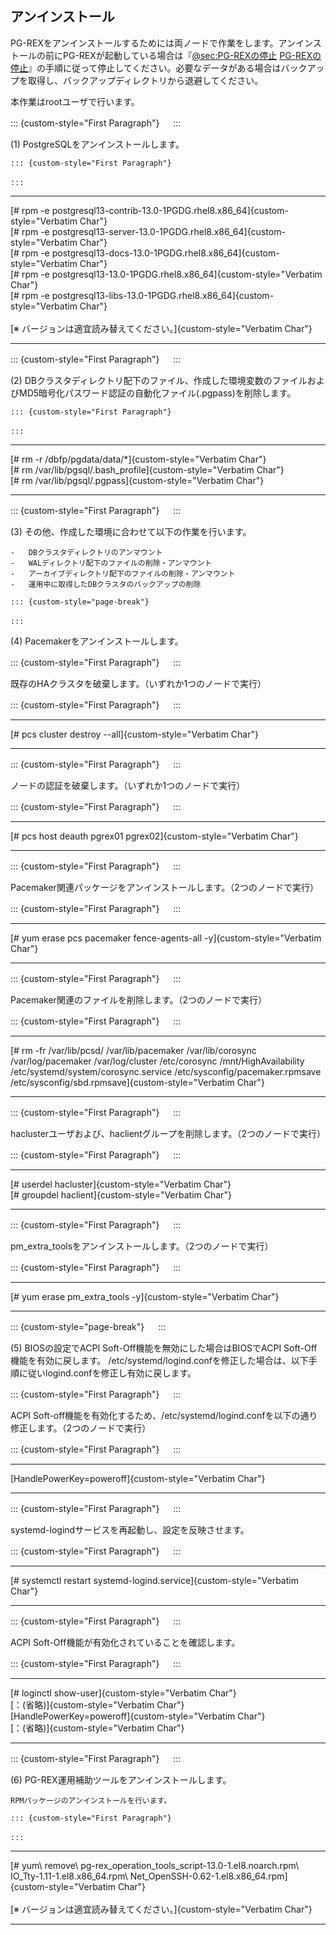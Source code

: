 アンインストール
----------------

PG-REXをアンインストールするためには両ノードで作業をします。アンインストールの前にPG-REXが起動している場合は『[@sec:PG-REXの停止](#sec:PG-REXの停止) [PG-REXの停止](#sec:PG-REXの停止)』の手順に従って停止してください。必要なデータがある場合はバックアップを取得し、バックアップディレクトリから退避してください。

本作業はrootユーザで行います。

::: {custom-style="First Paragraph"}
　
:::

(1) PostgreSQLをアンインストールします。


    ::: {custom-style="First Paragraph"}
    　
    :::

  ------------------------------------------------------------------------
  [# rpm \-e postgresql13\-contrib\-13.0\-1PGDG.rhel8.x86_64]{custom-style="Verbatim Char"}\
  [# rpm \-e postgresql13\-server\-13.0\-1PGDG.rhel8.x86_64]{custom-style="Verbatim Char"}\
  [# rpm \-e postgresql13\-docs\-13.0\-1PGDG.rhel8.x86_64]{custom-style="Verbatim Char"}\
  [# rpm \-e postgresql13\-13.0\-1PGDG.rhel8.x86_64]{custom-style="Verbatim Char"}\
  [# rpm \-e postgresql13\-libs\-13.0\-1PGDG.rhel8.x86_64]{custom-style="Verbatim Char"}\
  \
  [※ バージョンは適宜読み替えてください。]{custom-style="Verbatim Char"}

  ------------------------------------------------------------------------

::: {custom-style="First Paragraph"}
　
:::

(2) DBクラスタディレクトリ配下のファイル、作成した環境変数のファイルおよびMD5暗号化パスワード認証の自動化ファイル(.pgpass)を削除します。

    ::: {custom-style="First Paragraph"}
    　
    :::

  ------------------------------------------------------------------------
  [# rm \-r /dbfp/pgdata/data/\*]{custom-style="Verbatim Char"}\
  [# rm /var/lib/pgsql/.bash_profile]{custom-style="Verbatim Char"}\
  [# rm /var/lib/pgsql/.pgpass]{custom-style="Verbatim Char"}

  ------------------------------------------------------------------------

::: {custom-style="First Paragraph"}
　
:::

(3) その他、作成した環境に合わせて以下の作業を行います。

    -   DBクラスタディレクトリのアンマウント
    -   WALディレクトリ配下のファイルの削除・アンマウント
    -   アーカイブディレクトリ配下のファイルの削除・アンマウント
    -   運用中に取得したDBクラスタのバックアップの削除

    ::: {custom-style="page-break"}
    　
    :::

(4) Pacemakerをアンインストールします。

::: {custom-style="First Paragraph"}
　
:::

既存のHAクラスタを破棄します。（いずれか1つのノードで実行）

::: {custom-style="First Paragraph"}
　
:::

  ------------------------------------------------------------------------
  [# pcs cluster destroy \-\-all]{custom-style="Verbatim Char"}
  
  ------------------------------------------------------------------------

::: {custom-style="First Paragraph"}
　
:::

ノードの認証を破棄します。（いずれか1つのノードで実行）

::: {custom-style="First Paragraph"}
　
:::

  ------------------------------------------------------------------------
  [# pcs host deauth pgrex01 pgrex02]{custom-style="Verbatim Char"}

  ------------------------------------------------------------------------

::: {custom-style="First Paragraph"}
　
:::

Pacemaker関連パッケージをアンインストールします。（2つのノードで実行）

::: {custom-style="First Paragraph"}
　
:::

  ------------------------------------------------------------------------
  [# yum erase pcs pacemaker fence\-agents\-all \-y]{custom-style="Verbatim Char"}

  ------------------------------------------------------------------------

::: {custom-style="First Paragraph"}
　
:::

Pacemaker関連のファイルを削除します。（2つのノードで実行）

::: {custom-style="First Paragraph"}
　
:::

  ------------------------------------------------------------------------
  [# rm \-fr /var/lib/pcsd/ /var/lib/pacemaker /var/lib/corosync /var/log/pacemaker /var/log/cluster /etc/corosync /mnt/HighAvailability /etc/systemd/system/corosync.service /etc/sysconfig/pacemaker.rpmsave /etc/sysconfig/sbd.rpmsave]{custom-style="Verbatim Char"}

  ------------------------------------------------------------------------

::: {custom-style="First Paragraph"}
　
:::

haclusterユーザおよび、haclientグループを削除します。（2つのノードで実行）

::: {custom-style="First Paragraph"}
　
:::

  ------------------------------------------------------------------------
  [# userdel hacluster]{custom-style="Verbatim Char"}\
  [# groupdel haclient]{custom-style="Verbatim Char"}

  ------------------------------------------------------------------------

::: {custom-style="First Paragraph"}
　
:::

pm_extra_toolsをアンインストールします。（2つのノードで実行）

::: {custom-style="First Paragraph"}
　
:::

  ------------------------------------------------------------------------
  [# yum erase pm_extra_tools \-y]{custom-style="Verbatim Char"}

  ------------------------------------------------------------------------

::: {custom-style="page-break"}
　
:::

(5) BIOSの設定でACPI Soft-Off機能を無効にした場合はBIOSでACPI Soft-Off機能を有効に戻します。 /etc/systemd/logind.confを修正した場合は、以下手順に従いlogind.confを修正し有効に戻します。

::: {custom-style="First Paragraph"}
　
:::

ACPI Soft-off機能を有効化するため、/etc/systemd/logind.confを以下の通り修正します。（2つのノードで実行）

::: {custom-style="First Paragraph"}
　
:::

  ------------------------------------------------------------------------
  [HandlePowerKey=poweroff]{custom-style="Verbatim Char"}

  ------------------------------------------------------------------------

::: {custom-style="First Paragraph"}
　
:::

systemd-logindサービスを再起動し、設定を反映させます。

::: {custom-style="First Paragraph"}
　
:::

  ------------------------------------------------------------------------
  [# systemctl restart systemd-logind.service]{custom-style="Verbatim Char"}

  ------------------------------------------------------------------------

::: {custom-style="First Paragraph"}
　
:::

ACPI Soft-Off機能が有効化されていることを確認します。

::: {custom-style="First Paragraph"}
　
:::

  ------------------------------------------------------------------------
  [# loginctl show-user]{custom-style="Verbatim Char"}\
  [：(省略)]{custom-style="Verbatim Char"}\
  [HandlePowerKey=poweroff]{custom-style="Verbatim Char"}\
  [：(省略)]{custom-style="Verbatim Char"}

  ------------------------------------------------------------------------

::: {custom-style="First Paragraph"}
　
:::

(6) PG-REX運用補助ツールをアンインストールします。

    RPMパッケージのアンインストールを行います。

    ::: {custom-style="First Paragraph"}
    　
    :::

  ------------------------------------------------------------------------
  [# yum\ remove\ pg\-rex_operation_tools_script\-13\.0\-1\.el8\.noarch\.rpm\ IO_Tty\-1\.11\-1\.el8\.x86_64\.rpm\ Net_OpenSSH\-0\.62\-1\.el8\.x86_64\.rpm]{custom-style="Verbatim Char"}\
  \
  [※ バージョンは適宜読み替えてください。]{custom-style="Verbatim Char"}

  ------------------------------------------------------------------------
